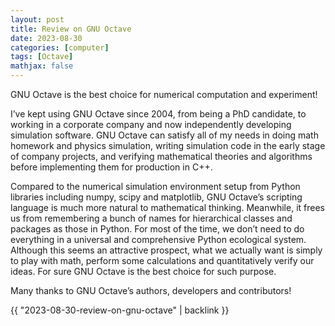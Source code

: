 ```yaml
---
layout: post
title: Review on GNU Octave
date: 2023-08-30
categories: [computer]
tags: [Octave]
mathjax: false
---
```


GNU Octave is the best choice for numerical computation and experiment!

I&rsquo;ve kept using GNU Octave since 2004, from being a PhD candidate, to working in a corporate company and now independently developing simulation software. GNU Octave can satisfy all of my needs in doing math homework and physics simulation, writing simulation code in the early stage of company projects, and verifying mathematical theories and algorithms before implementing them for production in C++.

Compared to the numerical simulation environment setup from Python libraries including numpy, scipy and matplotlib, GNU Octave&rsquo;s scripting language is much more natural to mathematical thinking. Meanwhile, it frees us from remembering a bunch of names for hierarchical classes and packages as those in Python. For most of the time, we don&rsquo;t need to do everything in a universal and comprehensive Python ecological system. Although this seems an attractive prospect, what we actually want is simply to play with math, perform some calculations and quantitatively verify our ideas. For sure GNU Octave is the best choice for such purpose.

Many thanks to GNU Octave&rsquo;s authors, developers and contributors!

{{ "2023-08-30-review-on-gnu-octave" | backlink }}
